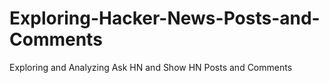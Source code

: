 # Exploring-Hacker-News-Posts-and-Comments
Exploring and Analyzing Ask HN and Show HN Posts and Comments
